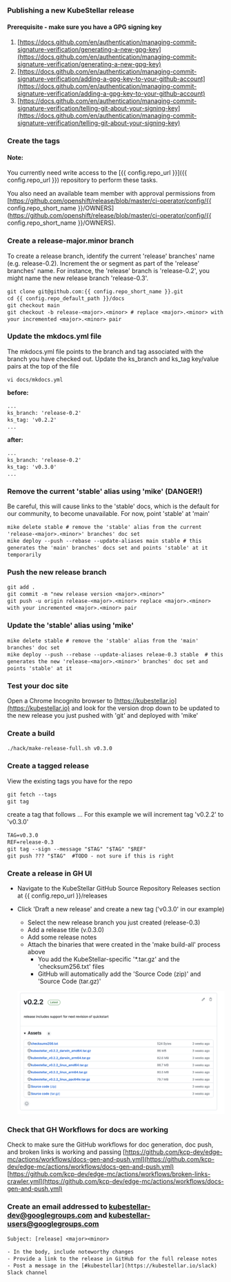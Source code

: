 ### Publishing a new KubeStellar release

#### Prerequisite - make sure you have a GPG signing key

1. [https://docs.github.com/en/authentication/managing-commit-signature-verification/generating-a-new-gpg-key](https://docs.github.com/en/authentication/managing-commit-signature-verification/generating-a-new-gpg-key)
2. [https://docs.github.com/en/authentication/managing-commit-signature-verification/adding-a-gpg-key-to-your-github-account](https://docs.github.com/en/authentication/managing-commit-signature-verification/adding-a-gpg-key-to-your-github-account)
3. [https://docs.github.com/en/authentication/managing-commit-signature-verification/telling-git-about-your-signing-key](https://docs.github.com/en/authentication/managing-commit-signature-verification/telling-git-about-your-signing-key)

### Create the tags

#### Note:
You currently need write access to the [{{ config.repo_url }}]({{ config.repo_url }}) repository to perform these tasks.

You also need an available team member with approval permissions from [https://github.com/openshift/release/blob/master/ci-operator/config/{{ config.repo_short_name }}/OWNERS](https://github.com/openshift/release/blob/master/ci-operator/config/{{ config.repo_short_name }}/OWNERS).

### Create a release-major.minor branch
To create a release branch, identify the current 'release' branches' name (e.g. release-0.2).  Increment the <major> or <minor> segment as part of the 'release' branches' name.  For instance, the 'release' branch is 'release-0.2', you might name the new release branch 'release-0.3'.

```shell
git clone git@github.com:{{ config.repo_short_name }}.git
cd {{ config.repo_default_path }}/docs
git checkout main
git checkout -b release-<major>.<minor> # replace <major>.<minor> with your incremented <major>.<minor> pair
```

### Update the mkdocs.yml file
The mkdocs.yml file points to the branch and tag associated with the branch you have checked out.  Update the ks_branch and ks_tag key/value pairs at the top of the file

```shell
vi docs/mkdocs.yml
```

<b>before:</b>
```shell title="mkdocs.yml" hl_lines="2 3"
...
ks_branch: 'release-0.2'
ks_tag: 'v0.2.2'
...
```

<b>after:</b>
```shell title="mkdocs.yml" hl_lines="2 3" 
...
ks_branch: 'release-0.2'
ks_tag: 'v0.3.0'
...
```

### Remove the current 'stable' alias using 'mike' (DANGER!)
Be careful, this will cause links to the 'stable' docs, which is the default for our community, to become unavailable.  For now, point 'stable' at 'main'
```shell
mike delete stable # remove the 'stable' alias from the current 'release-<major>.<minor>' branches' doc set
mike deploy --push --rebase --update-aliases main stable # this generates the 'main' branches' docs set and points 'stable' at it temporarily
```


### Push the new release branch
```shell
git add .
git commit -m "new release version <major>.<minor>"
git push -u origin release-<major>.<minor> replace <major>.<minor> with your incremented <major>.<minor> pair
```

### Update the 'stable' alias using 'mike'
```shell
mike delete stable # remove the 'stable' alias from the 'main' branches' doc set
mike deploy --push --rebase --update-aliases releae-0.3 stable  # this generates the new 'release-<major>.<minor>' branches' doc set and points 'stable' at it
```

### Test your doc site
Open a Chrome Incognito browser to [https://kubestellar.io](https://kubestellar.io) and look for the version drop down to be updated to the new release you just pushed with 'git' and deployed with 'mike'

### Create a build
```shell
./hack/make-release-full.sh v0.3.0
```

### Create a tagged release
View the existing tags you have for the repo

```shell
git fetch --tags
git tag
```

create a tag that follows <major>.<minor>.<patch>.  For this example we will increment tag 'v0.2.2' to 'v0.3.0'

```shell
TAG=v0.3.0
REF=release-0.3
git tag --sign --message "$TAG" "$TAG" "$REF"
git push ??? "$TAG"  #TODO - not sure if this is right
```

### Create a release in GH UI
- Navigate to the KubeStellar GitHub Source Repository Releases section at {{ config.repo_url }}/releases
- Click 'Draft a new release' and create a new tag ('v0.3.0' in our example)
    - Select the new release branch you just created (release-0.3)
    - Add a release title (v.0.3.0)
    - Add some release notes
    - Attach the binaries that were created in the 'make build-all' process above
        - You add the KubeStellar-specific '*.tar.gz' and the 'checksum256.txt' files
        - GitHub will automatically add the 'Source Code (zip)' and 'Source Code (tar.gz)'

    ![Release Example](gh-draft-new-release.png)

### Check that GH Workflows for docs are working
Check to make sure the GitHub workflows for doc generation, doc push, and broken links is working and passing
[https://github.com/kcp-dev/edge-mc/actions/workflows/docs-gen-and-push.yml](https://github.com/kcp-dev/edge-mc/actions/workflows/docs-gen-and-push.yml)
[https://github.com/kcp-dev/edge-mc/actions/workflows/broken-links-crawler.yml](https://github.com/kcp-dev/edge-mc/actions/workflows/docs-gen-and-push.yml)




<!-- ### Note sure if any of this PROW Stuff is necessary - we will see the next time we do a release..
- Configure prow for the new release branch

    - Make sure you have openshift/release cloned
    - Create a new branch
    - Copy ci-operator/config/kcp-dev/edge-md/kcp-dev-kcp-main.yaml to ci-operator/config/kcp-dev/edge-mc/kcp-dev-kcp-release-<version>.yaml
    - Edit the new file
    - Change main to the name of the release branch, such as release-0.8

```
zz_generated_metadata:
  branch: main
```
Change latest to the name of the release branch

```
promotion:
  namespace: kubestellar
  tag: latest
  tag_by_commit: true
```
    - Edit core-services/prow/02_config/kcp-dev/kcp/_prowconfig.yaml
    - Copy the main branch configuration to a new release-x.y entry
    - Run make update
    - Add the new/updated files and commit your changes
    - Push your branch to your fork
    - Open a pull request
    - Wait for it to be reviewed and merged
    - Update testgrid

- Make sure you have a clone of kubernetes/test-infra
- Edit config/testgrids/kcp/kcp.yaml
- In the test_groups section:
- Copy all the entries under # main to the bottom of the map
- Rename -main- to -release-<version>-
- In the dashboard_groups section:
    - Add a new entry under dashboard_names for kcp-release-<version>
    - In the dashboards section:
        - Copy the kcp-main entry, including dashboard_tab and all its entries, to a new entry called kcp-release-<version>
        - Rename main to release-<version> in the new entry
        - Commit your changes
        - Push your branch to your fork
        - Open a pull request
        - Wait for it to be reviewed and merged
        - Review/edit/publish the release in GitHub

The goreleaser workflow automatically creates a draft GitHub release for each tag.

Navigate to the draft release for the tag you just pushed. You'll be able to find it under the releases page.
If the release notes have been pre-populated, delete them.
For the "previous tag," select the most recent, appropriate tag as the starting point
If this is a new minor release (e.g. v0.8.0), select the initial version of the previous minor release (e.g. v0.7.0)
If this is a patch release (e.g. v0.8.7), select the previous patch release (e.g. v0.8.6)
Click "Generate release notes"
Publish the release
Notify -->


### Create an email addressed to [kubestellar-dev@googlegroups.com](https://kubestellar.io/joinus) and [kubestellar-users@googlegroups.com](https://groups.google.com/g/kubestellar-users)

```
Subject: [release] <major><minor>
```
    - In the body, include noteworthy changes
    - Provide a link to the release in GitHub for the full release notes
    - Post a message in the [#kubestellar](https://kubestellar.io/slack) Slack channel
